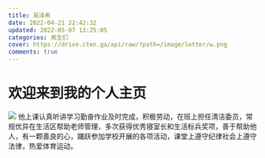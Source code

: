 ```yaml
---
title: 吴泽希
date: 2022-04-21 22:42:32
updated: 2022-05-07 13:25:05
categories: 男生们
cover: https://drive.cten.ga/api/raw/?path=/image/letter/w.png
comments: true
---
```

# 欢迎来到我的个人主页
![](https://drive.cten.ga/api/raw/?path=/image/headp/cm/wzx.jpg)
他上课认真听讲学习勤奋作业及时完成，积极劳动，在班上担任清洁委员，常规优异在生活区帮助老师管理，多次获得优秀寝室长和生活标兵奖项，善于帮助他人，有一颗善良的心，踊跃参加学校开展的各项活动，课堂上遵守纪律社会上遵守法律，热爱体育运动。